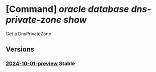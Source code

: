 # [Command] _oracle database dns-private-zone show_

Get a DnsPrivateZone

## Versions

### [2024-10-01-preview](/Resources/mgmt-plane/L3N1YnNjcmlwdGlvbnMve30vcHJvdmlkZXJzL29yYWNsZS5kYXRhYmFzZS9sb2NhdGlvbnMve30vZG5zcHJpdmF0ZXpvbmVzL3t9/2024-10-01-preview.xml) **Stable**

<!-- mgmt-plane /subscriptions/{}/providers/oracle.database/locations/{}/dnsprivatezones/{} 2024-10-01-preview -->

